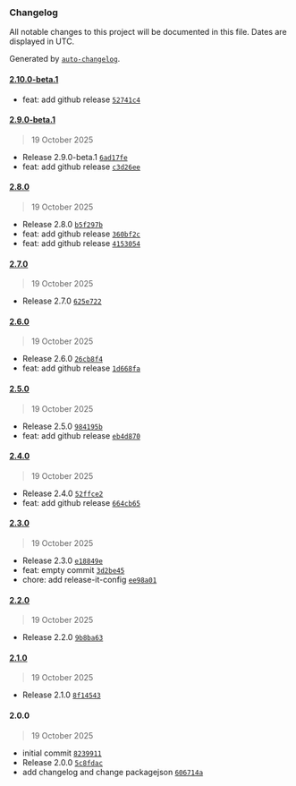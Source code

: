 ### Changelog

All notable changes to this project will be documented in this file. Dates are displayed in UTC.

Generated by [`auto-changelog`](https://github.com/CookPete/auto-changelog).

#### [2.10.0-beta.1](https://github.com/hooked74/release-it-test/compare/2.9.0-beta.1...2.10.0-beta.1)

- feat: add github release [`52741c4`](https://github.com/hooked74/release-it-test/commit/52741c4c15891f5400eadc1db276e9b6f56aef14)

#### [2.9.0-beta.1](https://github.com/hooked74/release-it-test/compare/2.8.0...2.9.0-beta.1)

> 19 October 2025

- Release 2.9.0-beta.1 [`6ad17fe`](https://github.com/hooked74/release-it-test/commit/6ad17fec5e9c16928b51dc88406b4302061fe772)
- feat: add github release [`c3d26ee`](https://github.com/hooked74/release-it-test/commit/c3d26ee5d324f3a73cb4892f920fbf870bf1c8c2)

#### [2.8.0](https://github.com/hooked74/release-it-test/compare/2.7.0...2.8.0)

> 19 October 2025

- Release 2.8.0 [`b5f297b`](https://github.com/hooked74/release-it-test/commit/b5f297be0833057dfad8b54810ff1c81d7eb2838)
- feat: add github release [`360bf2c`](https://github.com/hooked74/release-it-test/commit/360bf2c42d62c7f67f717edbf68924cd8fa6b17d)
- feat: add github release [`4153054`](https://github.com/hooked74/release-it-test/commit/41530546281e6a93188e66122ed9eb525ee8dd90)

#### [2.7.0](https://github.com/hooked74/release-it-test/compare/2.6.0...2.7.0)

> 19 October 2025

- Release 2.7.0 [`625e722`](https://github.com/hooked74/release-it-test/commit/625e722dd14a5729e85496207cc25ebac556277d)

#### [2.6.0](https://github.com/hooked74/release-it-test/compare/2.5.0...2.6.0)

> 19 October 2025

- Release 2.6.0 [`26cb8f4`](https://github.com/hooked74/release-it-test/commit/26cb8f43bc6cd32874b717806dc6fd0db9dd29b4)
- feat: add github release [`1d668fa`](https://github.com/hooked74/release-it-test/commit/1d668faab4a0f46acbe7bbbffe68e11ef63979ae)

#### [2.5.0](https://github.com/hooked74/release-it-test/compare/2.4.0...2.5.0)

> 19 October 2025

- Release 2.5.0 [`984195b`](https://github.com/hooked74/release-it-test/commit/984195b4a9db05756f569ecff060241e61072b1e)
- feat: add github release [`eb4d870`](https://github.com/hooked74/release-it-test/commit/eb4d870aae15fed5d2b22c7d27a0a100dd040ff6)

#### [2.4.0](https://github.com/hooked74/release-it-test/compare/2.3.0...2.4.0)

> 19 October 2025

- Release 2.4.0 [`52ffce2`](https://github.com/hooked74/release-it-test/commit/52ffce276c2d35f29818bd2d4ac84571eeeca094)
- feat: add github release [`664cb65`](https://github.com/hooked74/release-it-test/commit/664cb65c91e61c78a4383ae294e41a1dc03a2811)

#### [2.3.0](https://github.com/hooked74/release-it-test/compare/2.2.0...2.3.0)

> 19 October 2025

- Release 2.3.0 [`e18849e`](https://github.com/hooked74/release-it-test/commit/e18849eacbbc3aa78d099b6ba185c72a53bc4b7e)
- feat: empty commit [`3d2be45`](https://github.com/hooked74/release-it-test/commit/3d2be452478895de91d1eba8eeda022b72db893c)
- chore: add release-it-config [`ee98a01`](https://github.com/hooked74/release-it-test/commit/ee98a016660cf74a8d2760c619931acc85bc9a73)

#### [2.2.0](https://github.com/hooked74/release-it-test/compare/2.1.0...2.2.0)

> 19 October 2025

- Release 2.2.0 [`9b8ba63`](https://github.com/hooked74/release-it-test/commit/9b8ba635ebb9661b5b0fe26d18acbf0ccc25dc59)

#### [2.1.0](https://github.com/hooked74/release-it-test/compare/2.0.0...2.1.0)

> 19 October 2025

- Release 2.1.0 [`8f14543`](https://github.com/hooked74/release-it-test/commit/8f1454329573748468a25dbc4605b006df1a6fb5)

#### 2.0.0

> 19 October 2025

- initial commit [`8239911`](https://github.com/hooked74/release-it-test/commit/82399115f120f12d7649432b0c9c50bdda15e5a0)
- Release 2.0.0 [`5c8fdac`](https://github.com/hooked74/release-it-test/commit/5c8fdac913fe41ef9ca244233f8f209d059e1cda)
- add changelog and change packagejson [`606714a`](https://github.com/hooked74/release-it-test/commit/606714afdc796a748ef0aa61f27070d6a14c302f)
